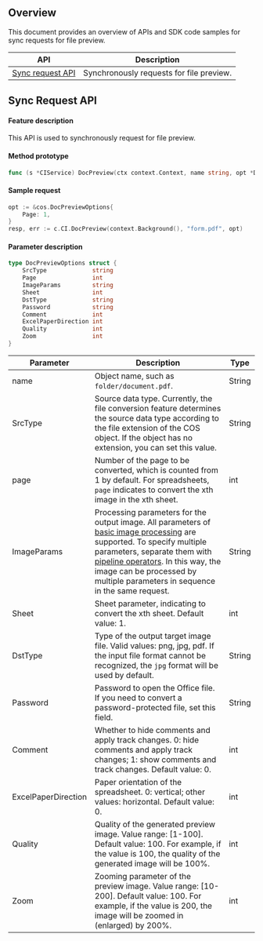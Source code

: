 
## Overview

This document provides an overview of APIs and SDK code samples for sync requests for file preview.

| API  |	Description  |
|----|-----|
| [Sync request API](https://intl.cloud.tencent.com/document/product/1045/47929)  |       Synchronously requests for file preview.   |



## Sync Request API

#### Feature description

This API is used to synchronously request for file preview.

#### Method prototype

```go
func (s *CIService) DocPreview(ctx context.Context, name string, opt *DocPreviewOptions) (*Response, error)
```

#### Sample request

```go
opt := &cos.DocPreviewOptions{
	Page: 1,
}
resp, err := c.CI.DocPreview(context.Background(), "form.pdf", opt)
```

#### Parameter description

```go
type DocPreviewOptions struct {
    SrcType             string
    Page                int
    ImageParams         string
    Sheet               int
    DstType             string
    Password            string
    Comment             int
    ExcelPaperDirection int
    Quality             int
    Zoom                int
}
```

| Parameter | Description | Type |
| ------------------- | ------------------------------------------------------------ | ------ |
| name                | Object name, such as `folder/document.pdf`.                         | String |
| SrcType | Source data type. Currently, the file conversion feature determines the source data type according to the file extension of the COS object. If the object has no extension, you can set this value. | String |
| page | Number of the page to be converted, which is counted from 1 by default. For spreadsheets, `page` indicates to convert the xth image in the xth sheet. | int |
| ImageParams | Processing parameters for the output image. All parameters of [basic image processing](https://intl.cloud.tencent.com/document/product/1045/33694) are supported. To specify multiple parameters, separate them with [pipeline operators](https://intl.cloud.tencent.com/document/product/436/36380). In this way, the image can be processed by multiple parameters in sequence in the same request. | String |
| Sheet | Sheet parameter, indicating to convert the xth sheet. Default value: 1. | int |
| DstType | Type of the output target image file. Valid values: png, jpg, pdf. If the input file format cannot be recognized, the `jpg` format will be used by default. | String |
| Password | Password to open the Office file. If you need to convert a password-protected file, set this field. | String |
| Comment | Whether to hide comments and apply track changes. 0: hide comments and apply track changes; 1: show comments and track changes. Default value: 0. | int |
| ExcelPaperDirection | Paper orientation of the spreadsheet. 0: vertical; other values: horizontal. Default value: 0. | int |
| Quality | Quality of the generated preview image. Value range: [1-100]. Default value: 100. For example, if the value is 100, the quality of the generated image will be 100%. | int |
| Zoom                | Zooming parameter of the preview image. Value range: [10-200]. Default value: 100. For example, if the value is 200, the image will be zoomed in (enlarged) by 200%. | int |
